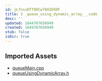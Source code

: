 ```yaml
---
id: jLfnsxDTf9DCw76OZEKDF
title: 3 _queue_using_dynamic_array_ _code
desc: ''
updated: 1644767656949
created: 1644767656949
stub: false
isDir: true
---
```

## Imported Assets
- [queueMain.cpp](/assets/queuemain-jXF7RXupvWVv.cpp)
- [queueUsingDynamicArray.h](/assets/queueusingdynamicarray-62J4u2BrvEfy.h)
